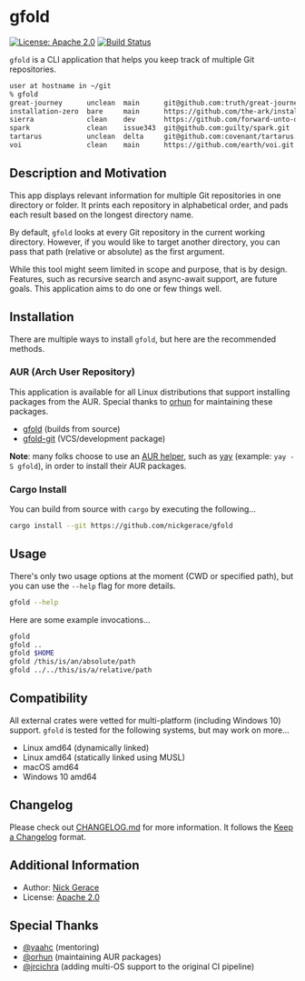 # gfold

[![License: Apache 2.0](https://img.shields.io/badge/License-Apache2.0-yellow.svg)](https://opensource.org/licenses/apache2.0)
[![Build Status](https://img.shields.io/endpoint.svg?url=https%3A%2F%2Factions-badge.atrox.dev%2Fnickgerace%2Fgfold%2Fbadge&style=flat)](https://actions-badge.atrox.dev/nickgerace/gfold/goto)

```gfold``` is a CLI application that helps you keep track of multiple Git repositories.

```bash
user at hostname in ~/git
% gfold
great-journey      unclean  main      git@github.com:truth/great-journey.git
installation-zero  bare     main      https://github.com/the-ark/installation-zero.git
sierra             clean    dev       https://github.com/forward-unto-dawn/sierra.git
spark              clean    issue343  git@github.com:guilty/spark.git
tartarus           unclean  delta     git@github.com:covenant/tartarus.git
voi                clean    main      https://github.com/earth/voi.git
```

## Description and Motivation

This app displays relevant information for multiple Git repositories in one directory or folder.
It prints each repository in alphabetical order, and pads each result based on the longest directory name.

By default, ```gfold``` looks at every Git repository in the current working directory.
However, if you would like to target another directory, you can pass that path (relative or absolute) as the first argument.

While this tool might seem limited in scope and purpose, that is by design.
Features, such as recursive search and async-await support, are future goals.
This application aims to do one or few things well.

## Installation

There are multiple ways to install ```gfold```, but here are the recommended methods.

### AUR (Arch User Repository)

This application is available for all Linux distributions that support installing packages from the AUR.
Special thanks to [orhun](https://github.com/orhun) for maintaining these packages.

- [gfold](https://aur.archlinux.org/packages/gfold/) (builds from source)
- [gfold-git](https://aur.archlinux.org/packages/gfold-git/) (VCS/development package)

**Note**: many folks choose to use an [AUR helper](https://wiki.archlinux.org/index.php/AUR_helpers), such as [yay](https://github.com/Jguer/yay) (example: ```yay -S gfold```), in order to install their AUR packages.

### Cargo Install

You can build from source with ```cargo``` by executing the following...

```bash
cargo install --git https://github.com/nickgerace/gfold
```

## Usage

There's only two usage options at the moment (CWD or specified path), but you can use the ```--help``` flag for more details.

```bash
gfold --help
```

Here are some example invocations...

```bash
gfold
gfold ..
gfold $HOME
gfold /this/is/an/absolute/path
gfold ../../this/is/a/relative/path
```

## Compatibility

All external crates were vetted for multi-platform (including Windows 10) support.
```gfold``` is tested for the following systems, but may work on more...

- Linux amd64 (dynamically linked)
- Linux amd64 (statically linked using MUSL)
- macOS amd64
- Windows 10 amd64

## Changelog

Please check out [CHANGELOG.md](https://github.com/nickgerace/gfold/blob/master/CHANGELOG.md) for more information.
It follows the [Keep a Changelog](https://keepachangelog.com/) format.

## Additional Information

- Author: [Nick Gerace](https://nickgerace.dev)
- License: [Apache 2.0](https://github.com/nickgerace/gfold/blob/master/LICENSE)

## Special Thanks

- [@yaahc](https://github.com/yaahc) (mentoring)
- [@orhun](https://github.com/orhun) (maintaining AUR packages)
- [@jrcichra](https://github.com/jrcichra) (adding multi-OS support to the original CI pipeline)
